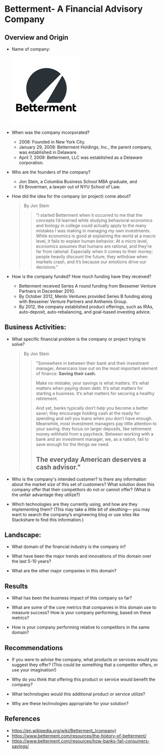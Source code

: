 # Betterment- A Financial Advisory Company

## Overview and Origin

* Name of company: 

    ![Betterment](Betterment.png)

* When was the company incorporated?
    - 2008: Founded in New York City.
    - January 29, 2008: Betterment Holdings, Inc., the parent company, was established in Delaware.
    - April 7, 2009: Betterment, LLC was established as a Delaware corporation.

* Who are the founders of the company?
    - Jon Stein, a Columbia Business School MBA graduate, and 
    - Eli Broverman, a lawyer out of NYU School of Law.

* How did the idea for the company (or project) come about?
    >By Jon Stein
    >
    >>"I started Betterment when it occurred to me that the concepts I’d learned while studying behavioral economics and biology in college could actually apply to the many mistakes I was making in managing my own investments.
    While economics is good at explaining the world at a macro level, it fails to explain human behavior. At a micro level, economics assumes that humans are rational, and they’re far from rational. Especially when it comes to their money; people heavily discount the future, they withdraw when markets crash, and it’s because our emotions drive our decisions."

* How is the company funded? How much funding have they received?
    - Betterment received Series A round funding from Bessemer Venture Partners in December 2010. 
    - By October 2012, Menlo Ventures provided Series B funding along with Bessemer Venture Partners and Anthemis Group.
    - By 2012, the company established product offerings, such as IRAs, auto-deposit, auto-rebalancing, and goal-based investing advice.


## Business Activities:

* What specific financial problem is the company or project trying to solve?
    >By Jon Stein
    >
    >>"Somewhere in between their bank and their investment manager, Americans lose out on the most important element of finance: **Saving their cash.**
    >>
    >>Make no mistake; your savings is what matters. It’s what matters when paying down debt. It’s what matters for starting a business. It’s what matters for securing a healthy retirement.
    >>
    >>And yet, banks typically don’t help you become a better saver; they encourage holding cash at the ready for spending and sell you loans when you don’t have enough. Meanwhile, most investment managers pay little attention to your saving; they focus on larger deposits, like retirement money withheld from a paycheck. Between working with a bank and an investment manager, we, as a nation, fail to save enough for the things we need.
    >>
    >>## The everyday American deserves a cash advisor."


* Who is the company's intended customer?  Is there any information about the market size of this set of customers?
What solution does this company offer that their competitors do not or cannot offer? (What is the unfair advantage they utilize?)

* Which technologies are they currently using, and how are they implementing them? (This may take a little bit of sleuthing–– you may want to search the company’s engineering blog or use sites like Stackshare to find this information.)


## Landscape:

* What domain of the financial industry is the company in?

* What have been the major trends and innovations of this domain over the last 5-10 years?

* What are the other major companies in this domain?


## Results

* What has been the business impact of this company so far?

* What are some of the core metrics that companies in this domain use to measure success? How is your company performing, based on these metrics?

* How is your company performing relative to competitors in the same domain?


## Recommendations

* If you were to advise the company, what products or services would you suggest they offer? (This could be something that a competitor offers, or use your imagination!)

* Why do you think that offering this product or service would benefit the company?

* What technologies would this additional product or service utilize?

* Why are these technologies appropriate for your solution?

## References

* https://en.wikipedia.org/wiki/Betterment_(company)
* https://www.betterment.com/resources/the-history-of-betterment/
* https://www.betterment.com/resources/how-banks-fail-consumers-savings/



